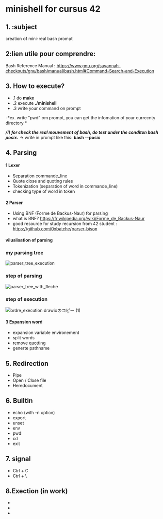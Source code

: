 # minishell for cursus 42

## 1. :subject
creation of mini-real bash prompt


## 2:lien utile pour comprendre:
Bash Reference Manual : 
https://www.gnu.org/savannah-checkouts/gnu/bash/manual/bash.html#Command-Search-and-Execution


## 3. How to execute?
- .1 do **make**
- .2 execute **./minishell**
- .3 write your command on prompt


-*ex. write "pwd" om prompt, you can get the infomation of your currecnty directory *

***/!\ for check the real mouvement of bash, do test under the
conditon bash posix.*** 
-> write in prompt like this:
**bash --posix**



## 4. Parsing
#### 1 Lexer
-  Separation commande_line
-  Quote close and quoting rules
-  Tokenization (separation of word in commande_line) 
-  checking type of word in token

#### 2 Parser 
- Using BNF (Forme de Backus-Naur) for parsing 
- what is BNF? https://fr.wikipedia.org/wiki/Forme_de_Backus-Naur 
- good resource for study recursion from 42 student : 
  https://github.com/0xbatche/parser-bison
  
#### vilualisation of parsing
### my parsing tree
![parser_tree_execution](https://user-images.githubusercontent.com/80053085/187880230-b1ba2821-914b-4664-8070-8b1ab14102f9.png)

### step of parsing
![parser_tree_with_fleche](https://user-images.githubusercontent.com/80053085/187880043-8a3f8536-f07f-4f36-986f-bf906a031b6a.png)

### step of execution
![ordre_execution drawioのコピー (1)](https://user-images.githubusercontent.com/80053085/187881486-42d7eae8-0b2d-4bff-850d-70b611a7375a.png)
  

#### 3 Expansion word 
- expansion variable environement
- split words
- remove quotting
- generte pathname

## 5. Redirection
- Pipe
- Open / Close file
- Heredocument

## 6. Builtin
- echo (with -n option)
- export
- unset
- env
- pwd
- cd
- exit

## 7. signal
- Ctrl + C
- Ctrl + \

## 8.Exection (in work)
-
- 
-

